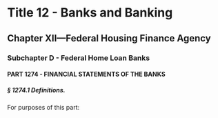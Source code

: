 
# Title 12 - Banks and Banking
## Chapter XII—Federal Housing Finance Agency
### Subchapter D - Federal Home Loan Banks
#### PART 1274 - FINANCIAL STATEMENTS OF THE BANKS
##### § 1274.1 Definitions.

For purposes of this part:
